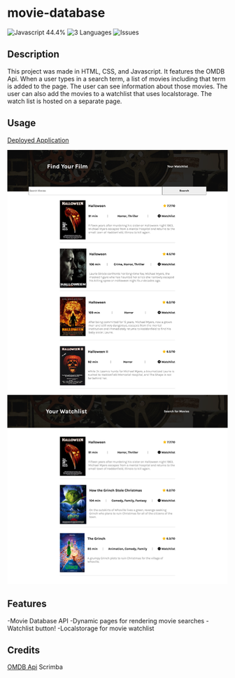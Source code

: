 # movie-database

![Javascript 44.4%](https://img.shields.io/badge/Javascript-44.4%25-green)
![3 Languages](https://img.shields.io/badge/Languages-3-green)
![Issues](https://img.shields.io/github/issues/hope428/movie-database)
## Description
This project was made in HTML, CSS, and Javascript. It features the OMDB Api. When a user types in a search term, a list of movies including that term is added to the page. The user can see information about those movies. The user can also add the movies to a watchlist that uses localstorage. The watch list is hosted on a separate page.

## Usage
[Deployed Application](https://hope428.github.io/movie-database/)

![image of the search results](./images/searchresults.png)
![image of the watchlist](./images/watchlist.png)

## Features
-Movie Database API
-Dynamic pages for rendering movie searches
-Watchlist button!
-Localstorage for movie watchlist

## Credits

[OMDB Api](https://www.omdbapi.com/)
Scrimba 


